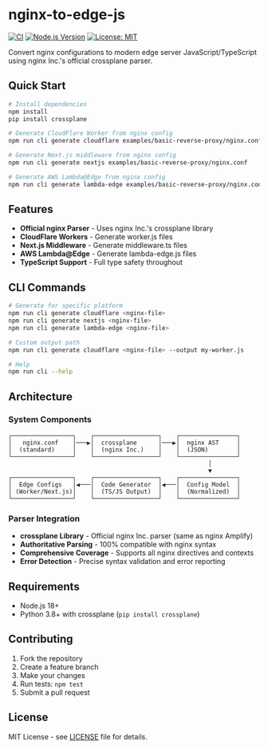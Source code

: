 # nginx-to-edge-js

[![CI](https://github.com/hedinfaok/nginx-to-edge-js/workflows/CI%20-%20Ubuntu/badge.svg)](https://github.com/hedinfaok/nginx-to-edge-js/actions)
[![Node.js Version](https://img.shields.io/badge/node-%3E%3D18.0.0-brightgreen.svg)](https://nodejs.org/)
[![License: MIT](https://img.shields.io/badge/License-MIT-yellow.svg)](https://opensource.org/licenses/MIT)

Convert nginx configurations to modern edge server JavaScript/TypeScript using nginx Inc.'s official crossplane parser.

## Quick Start

```bash
# Install dependencies
npm install
pip install crossplane

# Generate CloudFlare Worker from nginx config
npm run cli generate cloudflare examples/basic-reverse-proxy/nginx.conf

# Generate Next.js middleware from nginx config  
npm run cli generate nextjs examples/basic-reverse-proxy/nginx.conf

# Generate AWS Lambda@Edge from nginx config
npm run cli generate lambda-edge examples/basic-reverse-proxy/nginx.conf
```

## Features

- **Official nginx Parser** - Uses nginx Inc.'s crossplane library
- **CloudFlare Workers** - Generate worker.js files  
- **Next.js Middleware** - Generate middleware.ts files
- **AWS Lambda@Edge** - Generate lambda-edge.js files
- **TypeScript Support** - Full type safety throughout

## CLI Commands

```bash
# Generate for specific platform
npm run cli generate cloudflare <nginx-file>
npm run cli generate nextjs <nginx-file>
npm run cli generate lambda-edge <nginx-file>

# Custom output path
npm run cli generate cloudflare <nginx-file> --output my-worker.js

# Help
npm run cli --help
```

## Architecture

### System Components

```
┌─────────────────┐    ┌──────────────────┐    ┌────────────────┐
│   nginx.conf    │───▶│  crossplane      │───▶│  nginx AST     │
│  (standard)     │    │  (nginx Inc.)    │    │  (JSON)        │
└─────────────────┘    └──────────────────┘    └────────────────┘
                                                        │
                                                        ▼
┌─────────────────┐    ┌──────────────────┐    ┌────────────────┐
│  Edge Configs   │◀───│  Code Generator  │◀───│  Config Model  │
│ (Worker/Next.js)│    │  (TS/JS Output)  │    │  (Normalized)  │
└─────────────────┘    └──────────────────┘    └────────────────┘
```

### Parser Integration

- **crossplane Library** - Official nginx Inc. parser (same as nginx Amplify)
- **Authoritative Parsing** - 100% compatible with nginx syntax
- **Comprehensive Coverage** - Supports all nginx directives and contexts
- **Error Detection** - Precise syntax validation and error reporting

## Requirements

- Node.js 18+
- Python 3.8+ with crossplane (`pip install crossplane`)

## Contributing

1. Fork the repository
2. Create a feature branch
3. Make your changes  
4. Run tests: `npm test`
5. Submit a pull request

## License

MIT License - see [LICENSE](LICENSE) file for details.

